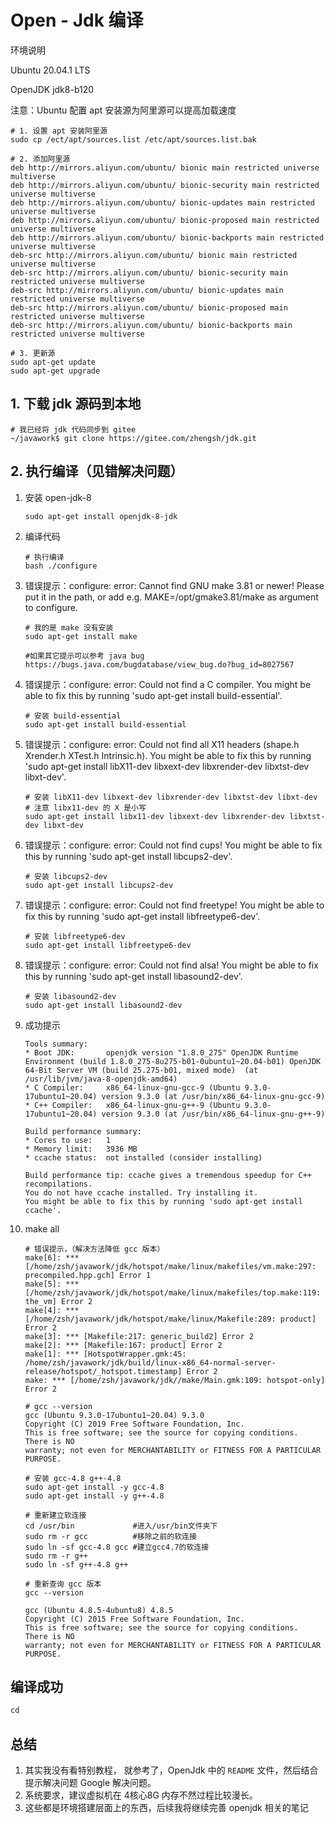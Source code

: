 # Open - Jdk 编译

环境说明

Ubuntu 20.04.1 LTS

OpenJDK jdk8-b120

注意：Ubuntu 配置 apt 安装源为阿里源可以提高加载速度

```shell
# 1. 设置 apt 安装阿里源
sudo cp /ect/apt/sources.list /etc/apt/sources.list.bak

# 2. 添加阿里源
deb http://mirrors.aliyun.com/ubuntu/ bionic main restricted universe multiverse
deb http://mirrors.aliyun.com/ubuntu/ bionic-security main restricted universe multiverse
deb http://mirrors.aliyun.com/ubuntu/ bionic-updates main restricted universe multiverse
deb http://mirrors.aliyun.com/ubuntu/ bionic-proposed main restricted universe multiverse
deb http://mirrors.aliyun.com/ubuntu/ bionic-backports main restricted universe multiverse
deb-src http://mirrors.aliyun.com/ubuntu/ bionic main restricted universe multiverse
deb-src http://mirrors.aliyun.com/ubuntu/ bionic-security main restricted universe multiverse
deb-src http://mirrors.aliyun.com/ubuntu/ bionic-updates main restricted universe multiverse
deb-src http://mirrors.aliyun.com/ubuntu/ bionic-proposed main restricted universe multiverse
deb-src http://mirrors.aliyun.com/ubuntu/ bionic-backports main restricted universe multiverse

# 3. 更新源
sudo apt-get update
sudo apt-get upgrade
```



## 1. 下载 jdk 源码到本地

```shell
# 我已经将 jdk 代码同步到 gitee
~/javawork$ git clone https://gitee.com/zhengsh/jdk.git
```

## 2. 执行编译（见错解决问题）

1. 安装 open-jdk-8

    ```shell
    sudo apt-get install openjdk-8-jdk
    ```
    
2. 编译代码 

    ```shell
    # 执行编译
    bash ./configure
    ```
    
3. 错误提示：configure: error: Cannot find GNU make 3.81 or newer! Please put it in the path, or add e.g. MAKE=/opt/gmake3.81/make as argument to configure.

    ```shell
    # 我的是 make 没有安装
    sudo apt-get install make
    
    #如果其它提示可以参考 java bug  https://bugs.java.com/bugdatabase/view_bug.do?bug_id=8027567
    ```

4. 错误提示：configure: error: Could not find a C compiler. You might be able to fix this by running 'sudo apt-get install build-essential'.

    ```shell
    # 安装 build-essential
    sudo apt-get install build-essential
    ```
    
5. 错误提示：configure: error: Could not find all X11 headers (shape.h Xrender.h XTest.h Intrinsic.h). You might be able to fix this by running 'sudo apt-get install libX11-dev libxext-dev libxrender-dev libxtst-dev libxt-dev'.

    ```shell
    # 安装 libX11-dev libxext-dev libxrender-dev libxtst-dev libxt-dev
    # 注意 libx11-dev 的 X 是小写
    sudo apt-get install libx11-dev libxext-dev libxrender-dev libxtst-dev libxt-dev
    ```

6. 错误提示：configure: error: Could not find cups! You might be able to fix this by running 'sudo apt-get install libcups2-dev'. 
   ```shell
   # 安装 libcups2-dev
   sudo apt-get install libcups2-dev
   ```

7. 错误提示：configure: error: Could not find freetype! You might be able to fix this by running 'sudo apt-get install libfreetype6-dev'. 

   ```shell
   # 安装 libfreetype6-dev
   sudo apt-get install libfreetype6-dev
   ```

8. 错误提示：configure: error: Could not find alsa! You might be able to fix this by running 'sudo apt-get install libasound2-dev'. 

   ```shell
   # 安装 libasound2-dev
   sudo apt-get install libasound2-dev
   ```

9. 成功提示

   ```shell
   Tools summary:
   * Boot JDK:       openjdk version "1.8.0_275" OpenJDK Runtime Environment (build 1.8.0_275-8u275-b01-0ubuntu1~20.04-b01) OpenJDK 64-Bit Server VM (build 25.275-b01, mixed mode)  (at /usr/lib/jvm/java-8-openjdk-amd64)
   * C Compiler:     x86_64-linux-gnu-gcc-9 (Ubuntu 9.3.0-17ubuntu1~20.04) version 9.3.0 (at /usr/bin/x86_64-linux-gnu-gcc-9)
   * C++ Compiler:   x86_64-linux-gnu-g++-9 (Ubuntu 9.3.0-17ubuntu1~20.04) version 9.3.0 (at /usr/bin/x86_64-linux-gnu-g++-9)
   
   Build performance summary:
   * Cores to use:   1
   * Memory limit:   3936 MB
   * ccache status:  not installed (consider installing)
   
   Build performance tip: ccache gives a tremendous speedup for C++ recompilations.
   You do not have ccache installed. Try installing it.
   You might be able to fix this by running 'sudo apt-get install ccache'.
   ```

10. make all

    ```shell
    # 错误提示，（解决方法降低 gcc 版本）
    make[6]: *** [/home/zsh/javawork/jdk/hotspot/make/linux/makefiles/vm.make:297: precompiled.hpp.gch] Error 1
    make[5]: *** [/home/zsh/javawork/jdk/hotspot/make/linux/makefiles/top.make:119: the_vm] Error 2
    make[4]: *** [/home/zsh/javawork/jdk/hotspot/make/linux/Makefile:289: product] Error 2
    make[3]: *** [Makefile:217: generic_build2] Error 2
    make[2]: *** [Makefile:167: product] Error 2
    make[1]: *** [HotspotWrapper.gmk:45: /home/zsh/javawork/jdk/build/linux-x86_64-normal-server-release/hotspot/_hotspot.timestamp] Error 2
    make: *** [/home/zsh/javawork/jdk//make/Main.gmk:109: hotspot-only] Error 2
    
    # gcc --version
    gcc (Ubuntu 9.3.0-17ubuntu1~20.04) 9.3.0
    Copyright (C) 2019 Free Software Foundation, Inc.
    This is free software; see the source for copying conditions.  There is NO
    warranty; not even for MERCHANTABILITY or FITNESS FOR A PARTICULAR PURPOSE.
    
    # 安装 gcc-4.8 g++-4.8
    sudo apt-get install -y gcc-4.8
    sudo apt-get install -y g++-4.8
    
    # 重新建立软连接
    cd /usr/bin             #进入/usr/bin文件夹下
    sudo rm -r gcc          #移除之前的软连接
    sudo ln -sf gcc-4.8 gcc #建立gcc4.7的软连接
    sudo rm -r g++
    sudo ln -sf g++-4.8 g++
    
    # 重新查询 gcc 版本
    gcc --version 
    
    gcc (Ubuntu 4.8.5-4ubuntu8) 4.8.5
    Copyright (C) 2015 Free Software Foundation, Inc.
    This is free software; see the source for copying conditions.  There is NO
    warranty; not even for MERCHANTABILITY or FITNESS FOR A PARTICULAR PURPOSE.
    ```
    

## 编译成功

```java
cd 
```



## 总结

1. 其实我没有看特别教程， 就参考了，OpenJdk 中的 `README` 文件，然后结合提示解决问题 Google 解决问题。
2. 系统要求，建议虚拟机在 4核心8G 内存不然过程比较漫长。
3. 这些都是环境搭建层面上的东西，后续我将继续完善 openjdk 相关的笔记